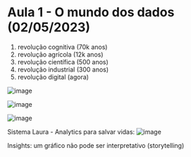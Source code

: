 # Aula 1 - O mundo dos dados (02/05/2023)

1. revolução cognitiva (70k anos)
2. revolução agrícola (12k anos)
3. revolução científica (500 anos)
4. revolução industrial (300 anos)
5. revolução digital (agora)



![image](https://user-images.githubusercontent.com/24459642/235800697-145a6806-7e2a-4bde-bb36-f6bccb461a9d.png)

![image](https://user-images.githubusercontent.com/24459642/235800703-ccb96757-3fb2-4a06-ae87-2a57c668fad3.png)

![image](https://user-images.githubusercontent.com/24459642/235802127-ebc57cc5-4183-4913-bad5-d76bf2adccd7.png)


Sistema Laura - Analytics para salvar vidas:
![image](https://user-images.githubusercontent.com/24459642/235804487-594fbcf4-6239-43f3-a35f-097419ab529c.png)


Insights:
um gráfico não pode ser interpretativo (storytelling)

